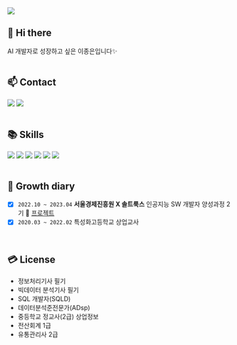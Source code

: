 <img src="https://capsule-render.vercel.app/api?type=slice&color=7FBBED&height=200&section=header&text=Welcome!&fontSize=50&fontColor=FFFFFF&fontAlign=79&rotate=13&fontAlignY=20&desc=Jongeun's%20GitHub💡&descSize=25&descAlign=80&descAlignY=40&animation=twinkling"/>


## 👋 Hi there
AI 개발자로 성장하고 싶은 이종은입니다✨      
<br>

## 📫 Contact 
<img src="https://img.shields.io/badge/belleb724@gmail.com-EA4335?style=flat&logo=gmail&logoColor=white"/> <a href="https://bellv.tistory.com/"><img src="https://img.shields.io/badge/bell's Blog-000000?style=flat&logo=tistory&logoColor=white"/></a>   
<br>

## 📚 Skills
<img src="https://img.shields.io/badge/Python-3776AB?style=for-the-badge&logo=Python&logoColor=white"/> <img src="https://img.shields.io/badge/MySQL-4479A1?style=for-the-badge&logo=MySQL&logoColor=white"/> <img src="https://img.shields.io/badge/MariaDB-003545?style=for-the-badge&logo=MariaDB&logoColor=white"/> <img src="https://img.shields.io/badge/HTML5-E34F26?style=for-the-badge&logo=HTML5&logoColor=white"/> <img src="https://img.shields.io/badge/CSS3-1572B6?style=for-the-badge&logo=CSS3&logoColor=white"/> <img src="https://img.shields.io/badge/GitHub-181717?style=for-the-badge&logo=GitHub&logoColor=white"/>       
<br>

## 🎥 Growth diary
<!-- [x] `2023.04 ~ 2023.12` **중소벤처기업진흥공단** AI 기술인력 양성과정 3기(이어드림스쿨 3기)-->
- [x] `2022.10 ~ 2023.04` **서울경제진흥원 X 솔트룩스** 인공지능 SW 개발자 양성과정 2기  📌 [프로젝트](https://github.com/vbellv/SeSAC_Project)
- [x] `2020.03 ~ 2022.02` 특성화고등학교 상업교사
<br>

## 💳 License
- 정보처리기사 필기
- 빅데이터 분석기사 필기
- SQL 개발자(SQLD)
- 데이터분석준전문가(ADsp)
- 중등학교 정교사(2급) 상업정보
- 전산회계 1급
- 유통관리사 2급       


<!--## 💻 Projects
|Period|Project Name|
|-----|-----|
|`2022.10 ~ 2023.04`| 챗봇 기반의 스마트 도서관 통합 서비스|-->

<!--
**vbellv/vbellv** is a ✨ _special_ ✨ repository because its `README.md` (this file) appears on your GitHub profile.

Here are some ideas to get you started:

- 🔭 I’m currently working on ...
- 🌱 I’m currently learning ...
- 👯 I’m looking to collaborate on ...
- 🤔 I’m looking for help with ...
- 💬 Ask me about ...
- 📫 How to reach me: ...
- 😄 Pronouns: ...
- ⚡ Fun fact: ...
-->

